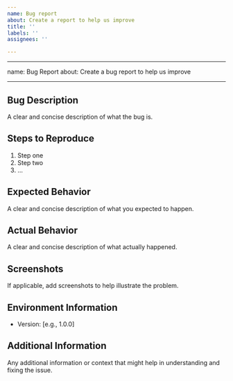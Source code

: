 ```yaml
---
name: Bug report
about: Create a report to help us improve
title: ''
labels: ''
assignees: ''

---
```


---
name: Bug Report
about: Create a bug report to help us improve

---

## Bug Description

A clear and concise description of what the bug is.

## Steps to Reproduce

1. Step one
2. Step two
3. ...

## Expected Behavior

A clear and concise description of what you expected to happen.

## Actual Behavior

A clear and concise description of what actually happened.

## Screenshots

If applicable, add screenshots to help illustrate the problem.

## Environment Information

- Version: [e.g., 1.0.0]

## Additional Information

Any additional information or context that might help in understanding and fixing the issue.
